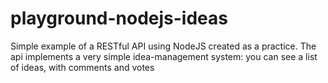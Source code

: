 playground-nodejs-ideas
=======================

Simple example of a RESTful API using NodeJS created as a practice. The api implements a very simple idea-management system: you can see a list of ideas, with comments and votes
